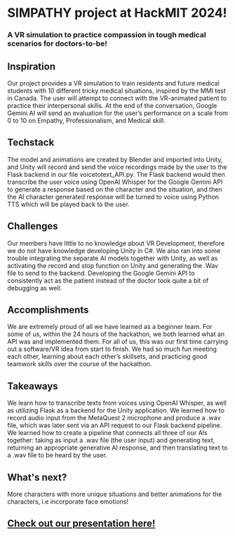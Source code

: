 # SIMPATHY project at HackMIT 2024!

### A VR simulation to practice compassion in tough medical scenarios for doctors-to-be!

## Inspiration
Our project provides a VR simulation to train residents and future medical students with 10 different tricky medical situations, inspired by the MMI test in Canada. The user will attempt to connect with the VR-animated patient to practice their interpersonal skills. At the end of the conversation, Google Gemini AI will send an evaluation for the user’s performance on a scale from 0 to 10 on Empathy, Professionalism, and Medical skill.

## Techstack
The model and animations are created by Blender and imported into Unity, and Unity will record and send the voice recordings made by the user to the Flask backend in our file voicetotext_API.py. The Flask backend would then transcribe the user voice using OpenAI Whisper for the Google Gemini API to generate a response based on the character and the situation, and then the AI character generated response will be turned to voice using Python TTS which will be played back to the user.

## Challenges
Our members have little to no knowledge about VR Development, therefore we do not have knowledge developing Unity in C#. We also ran into some trouble integrating the separate AI models together with Unity, as well as activating the record and stop function on Unity and generating the .Wav file to send to the backend. Developing the Google Gemini API to consistently act as the patient instead of the doctor took quite a bit of debugging as well.

## Accomplishments
We are extremely proud of all we have learned as a beginner team. For some of us, within the 24 hours of the hackathon, we both learned what an API was and implemented them. For all of us, this was our first time carrying out a software/VR idea from start to finish. We had so much fun meeting each other, learning about each other’s skillsets, and practicing good teamwork skills over the course of the hackathon.

## Takeaways
We learn how to transcribe texts from voices using OpenAI Whisper, as well as utilizing Flask as a backend for the Unity application. We learned how to record audio input from the MetaQuest 2 microphone and produce a .wav file, which was later sent via an API request to our Flask backend pipeline. We learned how to create a pipeline that connects all three of our AIs together: taking as input a .wav file (the user input) and generating text, returning an appropriate generative AI response, and then translating text to a .wav file to be heard by the user.

## What's next?
More characters with more unique situations and better animations for the characters, i.e incorporate face emotions!

## [Check out our presentation here!](https://docs.google.com/presentation/d/1GhTf6ybHQ1rYUBNUPsyxLyXtUSu0VUYRH_obkCJZHi4/edit?usp=sharing)

